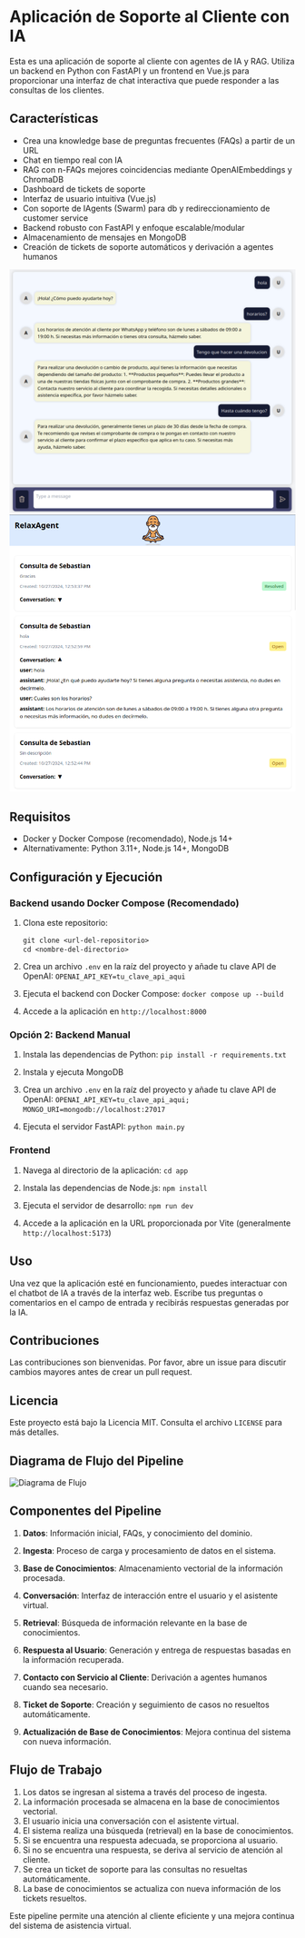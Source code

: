 # Aplicación de Soporte al Cliente con IA

Esta es una aplicación de soporte al cliente con agentes de IA y RAG. Utiliza un backend en Python con FastAPI y un frontend en Vue.js para proporcionar una interfaz de chat interactiva que puede responder a las consultas de los clientes.

## Características
- Crea una knowledge base de preguntas frecuentes (FAQs) a partir de un URL
- Chat en tiempo real con IA 
- RAG con n-FAQs mejores coincidencias mediante OpenAIEmbeddings y ChromaDB
- Dashboard de tickets de soporte
- Interfaz de usuario intuitiva (Vue.js)
- Con soporte de IAgents (Swarm) para db y redireccionamiento de customer service
- Backend robusto con FastAPI y enfoque escalable/modular
- Almacenamiento de mensajes en MongoDB
- Creación de tickets de soporte automáticos y derivación a agentes humanos

![Example 1](img/img1.png)
![Example 2](img/img2.png)

## Requisitos

- Docker y Docker Compose (recomendado), Node.js 14+
- Alternativamente: Python 3.11+, Node.js 14+, MongoDB

## Configuración y Ejecución

### Backend usando Docker Compose (Recomendado)

1. Clona este repositorio:
   ```
   git clone <url-del-repositorio>
   cd <nombre-del-directorio>
   ```

2. Crea un archivo `.env` en la raíz del proyecto y añade tu clave API de OpenAI:
   ``` OPENAI_API_KEY=tu_clave_api_aqui ```

3. Ejecuta el backend con Docker Compose:
   ``` docker compose up --build ```

4. Accede a la aplicación en `http://localhost:8000`

### Opción 2: Backend Manual

1. Instala las dependencias de Python:
   ``` pip install -r requirements.txt ```

2. Instala y ejecuta MongoDB

3. Crea un archivo `.env` en la raíz del proyecto y añade tu clave API de OpenAI:
   ``` OPENAI_API_KEY=tu_clave_api_aqui; MONGO_URI=mongodb://localhost:27017 ```

4. Ejecuta el servidor FastAPI:
   ```python main.py```

### Frontend

1. Navega al directorio de la aplicación:
   ```cd app```

2. Instala las dependencias de Node.js:
   ```npm install```

3. Ejecuta el servidor de desarrollo:
   ```npm run dev```

4. Accede a la aplicación en la URL proporcionada por Vite (generalmente `http://localhost:5173`)

## Uso

Una vez que la aplicación esté en funcionamiento, puedes interactuar con el chatbot de IA a través de la interfaz web. Escribe tus preguntas o comentarios en el campo de entrada y recibirás respuestas generadas por la IA.

## Contribuciones

Las contribuciones son bienvenidas. Por favor, abre un issue para discutir cambios mayores antes de crear un pull request.

## Licencia

Este proyecto está bajo la Licencia MIT. Consulta el archivo `LICENSE` para más detalles.

## Diagrama de Flujo del Pipeline

![Diagrama de Flujo](diagrama_flujo.png)

## Componentes del Pipeline

1. **Datos**: Información inicial, FAQs, y conocimiento del dominio.

2. **Ingesta**: Proceso de carga y procesamiento de datos en el sistema.

3. **Base de Conocimientos**: Almacenamiento vectorial de la información procesada.

4. **Conversación**: Interfaz de interacción entre el usuario y el asistente virtual.

5. **Retrieval**: Búsqueda de información relevante en la base de conocimientos.

6. **Respuesta al Usuario**: Generación y entrega de respuestas basadas en la información recuperada.

7. **Contacto con Servicio al Cliente**: Derivación a agentes humanos cuando sea necesario.

8. **Ticket de Soporte**: Creación y seguimiento de casos no resueltos automáticamente.

9. **Actualización de Base de Conocimientos**: Mejora continua del sistema con nueva información.

## Flujo de Trabajo

1. Los datos se ingresan al sistema a través del proceso de ingesta.
2. La información procesada se almacena en la base de conocimientos vectorial.
3. El usuario inicia una conversación con el asistente virtual.
4. El sistema realiza una búsqueda (retrieval) en la base de conocimientos.
5. Si se encuentra una respuesta adecuada, se proporciona al usuario.
6. Si no se encuentra una respuesta, se deriva al servicio de atención al cliente.
7. Se crea un ticket de soporte para las consultas no resueltas automáticamente.
8. La base de conocimientos se actualiza con nueva información de los tickets resueltos.

Este pipeline permite una atención al cliente eficiente y una mejora continua del sistema de asistencia virtual.
